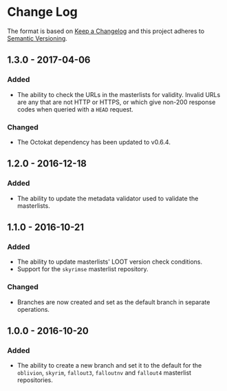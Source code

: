 # Change Log

The format is based on [Keep a Changelog](http://keepachangelog.com/) and this
project adheres to [Semantic Versioning](http://semver.org/).

## 1.3.0 - 2017-04-06

### Added

- The ability to check the URLs in the masterlists for validity. Invalid URLs
  are any that are not HTTP or HTTPS, or which give non-200 response codes when
  queried with a `HEAD` request.

### Changed

- The Octokat dependency has been updated to v0.6.4.

## 1.2.0 - 2016-12-18

### Added

- The ability to update the metadata validator used to validate the masterlists.

## 1.1.0 - 2016-10-21

### Added

- The ability to update masterlists' LOOT version check conditions.
- Support for the `skyrimse` masterlist repository.

### Changed

- Branches are now created and set as the default branch in separate operations.

## 1.0.0 - 2016-10-20

### Added

- The ability to create a new branch and set it to the default for the
  `oblivion`, `skyrim`, `fallout3`, `falloutnv` and `fallout4` masterlist
  repositories.
